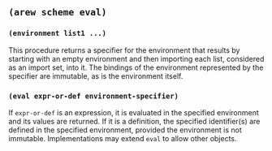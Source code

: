 
## `(arew scheme eval)`

### `(environment list1 ...)`

This procedure returns a specifier for the environment that results by
starting with an empty environment and then importing each list,
considered as an import set, into it. The bindings of the environment
represented by the specifier are immutable, as is the environment
itself.

### `(eval expr-or-def environment-specifier)`

If `expr-or-def` is an expression, it is evaluated in the specified
environment and its values are returned. If it is a definition, the
specified identifier(s) are defined in the specified environment,
provided the environment is not immutable. Implementations may extend
`eval` to allow other objects.
